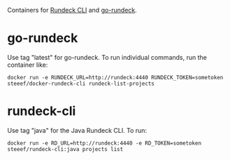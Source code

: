 Containers for [Rundeck CLI](https://rundeck.github.io/rundeck-cli/) and [go-rundeck](https://rundeck.github.io/rundeck-cli/).

# go-rundeck
Use tag "latest" for go-rundeck. To run individual commands, run the container like:

```
docker run -e RUNDECK_URL=http://rundeck:4440 RUNDECK_TOKEN=sometoken steeef/docker-rundeck-cli rundeck-list-projects
```

# rundeck-cli

Use tag "java" for the Java Rundeck CLI. To run: 

```
docker run -e RD_URL=http://rundeck:4440 -e RD_TOKEN=sometoken steeef/rundeck-cli:java projects list
```
